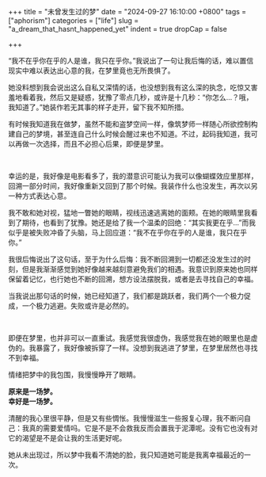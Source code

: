 +++
title = "未曾发生过的梦"
date = "2024-09-27 16:10:00 +0800"
tags = ["aphorism"]
categories = ["life"]
slug = "a_dream_that_hasnt_happened_yet"
indent = true
dropCap = false

+++


“我不在乎你在乎的人是谁，我只在乎你。”我说出了一句让我后悔的话，难以置信现实中难以表达出心意的我，在梦里竟也无所畏惧了。  

她没料想到我会说出这么自私又深情的话，也没想到我有这么深的执念，吃惊又害羞地看着我，然后又是疑惑，犹豫了零点几秒，或许是十几秒：“你怎么...？哦，我知道了。”她装作若无其事的样子走开，留下我不知所措。

有时候我知道我在做梦，虽然不能和盗梦空间一样，像筑梦师一样随心所欲控制构建自己的梦境，甚至连自己什么时候会醒过来也不知道。不过，起码我知道，我可以再做一次选择，而且不必担心后果，即便是梦里。

<br>

幸运的是，我好像是电影看多了，我的潜意识可能认为我可以像蝴蝶效应里那样，回溯一部分时间，我好像重新又回到了那个时候。我装作什么也没发生，再次以另一种方式表达心意。

我不敢和她对视，猛地一瞥她的眼睛，视线迅速逃离她的面颊。在她的眼睛里我看到了期待，也看到了犹豫。她还是给了我一个温柔的回绝：“其实我更在乎...”而我似乎是被失败冲昏了头脑，马上回应道：“我不在乎你在乎的人是谁，我只在乎你。”  

我很后悔说出了这句话，至于为什么后悔：我不断回溯到一切都还没发生过的时刻，但是我渐渐感觉到她好像越来越刻意避免我们的相遇。我意识到原来她也同样保留着记忆，也行她也不断的回溯，想方设法摆脱我，或者是去寻找自己的幸福。

当我说出那句话的时候，她已经知道了，我们都是跳跃者，我们两个一个极力促成，一个极力逃避。失败或许是必然的。  

<br>

即便在梦里，也并非可以一直重试。我感觉我很虚伪，我感觉我在她的眼里也是虚伪的。我暴露了，我好像被拆穿了一样。没想到我逃进了梦里，在梦里居然也寻找不到幸福。

情绪把梦中的我包围，我慢慢睁开了眼睛。

**原来是一场梦。**  
**幸好是一场梦。**

清醒的我心里很平静，但是又有些惆怅。我慢慢滋生一些报复心理，我不断问自己：我真的需要爱情吗。它是不是不会救我反而会置我于泥潭呢。没有它也没有对它的渴望是不是会让我的生活更好呢。   

她从未出现过，所以梦中我看不清她的脸，我只知道她可能是我离幸福最近的一次。  